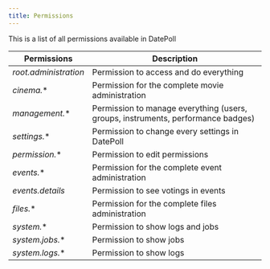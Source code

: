 ```yaml
---
title: Permissions
---
```


This is a list of all permissions available in DatePoll

| Permissions | Description |
| ----------- | ----------- |
| *root.administration* | Permission to access and do everything |
| *cinema.** | Permission for the complete movie administration |
| *management.** | Permission to manage everything (users, groups, instruments, performance badges) |
| *settings.** | Permission to change every settings in DatePoll |
| *permission.** | Permission to edit permissions |
| *events.** | Permission for the complete event administration |
| *events.details* | Permission to see votings in events |
| *files.** | Permission for the complete files administration | 
| *system.** | Permission to show logs and jobs |
| *system.jobs.** | Permission to show jobs |
| *system.logs.** | Permission to show logs |
